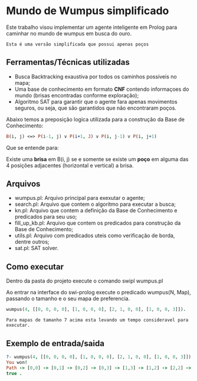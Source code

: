 # Mundo de Wumpus simplificado

Este trabalho visou implementar um agente inteligente em Prolog para caminhar no mundo de wumpus em busca do ouro.

```!
Esta é uma versão simplificada que possui apenas poços
```

## Ferramentas/Técnicas utilizadas
- Busca Backtracking exaustiva por todos os caminhos possiveis no mapa;
- Uma base de conhecimento em formato **CNF** contendo informaçoes do mundo (brisas encontradas conforme exploração);
- Algoritmo SAT para garantir que o agente fara apenas movimentos seguros, ou seja, que são garantidos que não encontraram poços.

Abaixo temos a preposição logica utilizada para a construção da Base de Conhecimento:
```prolog
B(i, j) <=> P(i-1, j) v P(i+1, J) v P(i, j-1) v P(i, j+1)
```
Que se entende para:

Existe uma **brisa** em B(i, j) se e somente se existe um **poço** em alguma das 4 posições adjacentes (horizontal e vertical) a brisa.

## Arquivos
- wumpus.pl: Arquivo principal para exexutar o agente;
- search.pl: Arquivo que contem o algoritmo para executar a busca;
- kn.pl: Arquivo que contem a definição da Base de Conhecimento e predicados para seu uso;
- fill_up_kb.pl: Arquivo que contem os predicados para construção da Base de Conhecimento;
- utils.pl: Arquivo com predicados uteis como verificação de borda, dentre outros;
- sat.pl: SAT solver.

## Como executar

Dentro da pasta do projeto execute o comando swipl wumpus.pl

Ao entrar na interface do swi-prolog execute o predicado wumpus(N, Map), passando o tamanho e o seu mapa de preferencia.

```prolog
wumpus(4, [[0, 0, 0, 0], [1, 0, 0, 0], [2, 1, 0, 0], [1, 0, 0, 3]]).
```

```!
Para mapas de tamanho 7 acima esta levando um tempo consideravel para executar.
```

## Exemplo de entrada/saida

```prolog
?- wumpus(4, [[0, 0, 0, 0], [1, 0, 0, 0], [2, 1, 0, 0], [1, 0, 0, 3]]).
You won!
Path -> [0,0] -> [0,1] -> [0,2] -> [0,3] -> [1,3] -> [1,2] -> [2,2] -> [3,2] -> [3,3]
true .
```